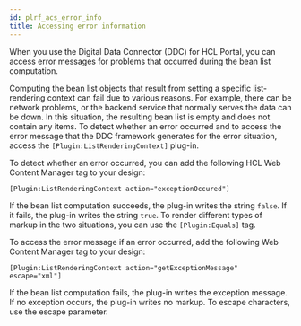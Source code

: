 ```yaml
---
id: plrf_acs_error_info
title: Accessing error information
---
```





When you use the Digital Data Connector \(DDC\) for HCL Portal, you can access error messages for problems that occurred during the bean list computation.

Computing the bean list objects that result from setting a specific list-rendering context can fail due to various reasons. For example, there can be network problems, or the backend service that normally serves the data can be down. In this situation, the resulting bean list is empty and does not contain any items. To detect whether an error occurred and to access the error message that the DDC framework generates for the error situation, access the `[Plugin:ListRenderingContext]` plug-in.

To detect whether an error occurred, you can add the following HCL Web Content Manager tag to your design:

```
[Plugin:ListRenderingContext action="exceptionOccured"]
```

If the bean list computation succeeds, the plug-in writes the string `false`. If it fails, the plug-in writes the string `true`. To render different types of markup in the two situations, you can use the `[Plugin:Equals]` tag.

To access the error message if an error occurred, add the following Web Content Manager tag to your design:

```
[Plugin:ListRenderingContext action="getExceptionMessage" escape="xml"]
```

If the bean list computation fails, the plug-in writes the exception message. If no exception occurs, the plug-in writes no markup. To escape characters, use the escape parameter.

